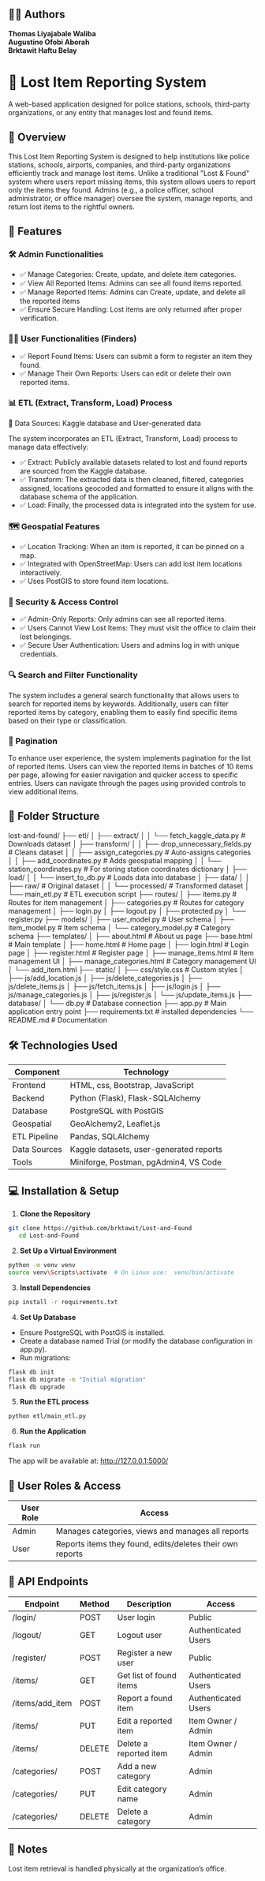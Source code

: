 ## 👨‍💻 Authors

**Thomas Liyajabale Waliba**  
**Augustine Ofobi Aborah**  
**Brktawit Haftu Belay**


# 📌 Lost Item Reporting System
A web-based application designed for police stations, schools, third-party organizations, or any entity that manages lost and found items.

## 📖 Overview
This Lost Item Reporting System is designed to help institutions like police stations, schools, airports, companies, and third-party organizations efficiently track and manage lost items. Unlike a traditional "Lost & Found" system where users report missing items, this system allows users to report only the items they found. Admins (e.g., a police officer, school administrator, or office manager) oversee the system, manage reports, and return lost items to the rightful owners.

## 🌟 Features

### 🛠️ Admin Functionalities
- ✅ Manage Categories: Create, update, and delete item categories.
- ✅ View All Reported Items: Admins can see all found items reported.
- ✅ Manage Reported Items: Admins can Create, update, and delete all the reported items
- ✅ Ensure Secure Handling: Lost items are only returned after proper verification.

### 🙋‍♂️ User Functionalities (Finders) 
- ✅ Report Found Items: Users can submit a form to register an item they found.
- ✅ Manage Their Own Reports: Users can edit or delete their own reported items.

### 📊 ETL (Extract, Transform, Load) Process
🔗 Data Sources: Kaggle database and User-generated data

The system incorporates an ETL (Extract, Transform, Load) process to manage data effectively:
- ✅ Extract: Publicly available datasets related to lost and found reports are sourced from the Kaggle database.
- ✅ Transform: The extracted data is then cleaned, filtered, categories assigned, locations geocoded and formatted to ensure it aligns with the database schema of the application.
- ✅ Load: Finally, the processed data is integrated into the system for use.

### 🗺️ Geospatial Features
- ✅ Location Tracking: When an item is reported, it can be pinned on a map.
- ✅ Integrated with OpenStreetMap: Users can add lost item locations interactively.
- ✅ Uses PostGIS to store found item locations.

### 🔐 Security & Access Control
- ✅ Admin-Only Reports: Only admins can see all reported items.
- ✅ Users Cannot View Lost Items: They must visit the office to claim their lost belongings.
- ✅ Secure User Authentication: Users and admins log in with unique credentials.

### 🔍 Search and Filter Functionality
The system includes a general search functionality that allows users to search for reported items by keywords. Additionally, users can filter reported items by category, enabling them to easily find specific items based on their type or classification.

### 📄 Pagination
To enhance user experience, the system implements pagination for the list of reported items. Users can view the reported items in batches of 10 items per page, allowing for easier navigation and quicker access to specific entries. Users can navigate through the pages using provided controls to view additional items.

## 📂 Folder Structure
lost-and-found/ ├── etl/ │ ├── extract/ │ │ └── fetch_kaggle_data.py # Downloads dataset │ ├── transform/ │ │ ├── drop_unnecessary_fields.py # Cleans dataset │ │ ├── assign_categories.py # Auto-assigns categories │ │ ├── add_coordinates.py # Adds geospatial mapping │ │ └── station_coordinates.py # For storing station coordinates dictionary │ ├── load/ │ │ └── insert_to_db.py # Loads data into database │ ├── data/ │ │ ├── raw/ # Original dataset │ │ └── processed/ # Transformed dataset │ └── main_etl.py # ETL execution script ├── routes/ │ ├── items.py # Routes for item management │ ├── categories.py # Routes for category management │ ├── login.py
│ ├── logout.py │ ├── protected.py
│ └── register.py
├── models/ │ ├── user_model.py # User schema │ ├── item_model.py # Item schema │ └── category_model.py # Category schema ├── templates/ │ ├── about.html # About us page ├── base.html # Main template │ ├── home.html # Home page │ ├── login.html # Login page │ ├── register.html # Register page │ ├── manage_items.html # Item management UI │ ├── manage_categories.html # Category management UI │ └── add_item.html
├── static/ │ ├── css/style.css # Custom styles │ ├── js/add_location.js │ ├── js/delete_categories.js │ ├── js/delete_items.js │ ├── js/fetch_items.js │ ├── js/login.js │ ├── js/manage_categories.js │ ├── js/register.js │ └── js/update_items.js ├── database/ │ └── db.py # Database connection ├── app.py # Main application entry point ├── requirements.txt # installed dependencies └── README.md # Documentation

## 🛠️ Technologies Used

| Component      | Technology                               |
|----------------|------------------------------------------|
| Frontend       | HTML, css, Bootstrap, JavaScript              |
| Backend        | Python (Flask), Flask-SQLAlchemy         |
| Database       | PostgreSQL with PostGIS                  |
| Geospatial     |GeoAlchemy2, Leaflet.js                   |
| ETL Pipeline   | Pandas, SQLAlchemy                       |
| Data Sources   | Kaggle datasets, user-generated reports  |
| Tools          | Miniforge, Postman, pgAdmin4, VS Code    |


## 💻 Installation & Setup

1. **Clone the Repository**
```bash
git clone https://github.com/brktawit/Lost-and-Found
   cd Lost-and-Found
```

2. **Set Up a Virtual Environment**
```bash
python -m venv venv
source venv\Scripts\activate  # On Linux use:  venv/bin/activate
```

3. **Install Dependencies**
```bash
pip install -r requirements.txt
```

4. **Set Up Database**
- Ensure PostgreSQL with PostGIS is installed.
- Create a database named Trial (or modify the database configuration in app.py).
- Run migrations:
```bash
flask db init
flask db migrate -m "Initial migration"
flask db upgrade
```

5. **Run the ETL process**
```bash
python etl/main_etl.py
```

6. **Run the Application**
```bash
flask run
```
The app will be available at: http://127.0.0.1:5000/

## 🔑 User Roles & Access

| User Role | Access                                                |
|-----------|------------------------------------------------------|
| Admin     | Manages categories, views and manages all reports |
| User      | Reports items they found, edits/deletes their own reports   |

## 🚀 API Endpoints

| Endpoint          | Method | Description                    | Access                      |
|-------------------|--------|--------------------------------|-----------------------------|
| /login/           | POST   | User login                    | Public                      |
| /logout/          | GET    | Logout user                   | Authenticated Users         |
| /register/        | POST   | Register a new user           | Public                      |
| /items/           | GET    | Get list of found items       | Authenticated Users         |
| /items/add_item   | POST   | Report a found item           | Authenticated Users         |
| /items/<id>      | PUT    | Edit a reported item          | Item Owner / Admin          |
| /items/<id>      | DELETE | Delete a reported item        | Item Owner / Admin          |
| /categories/      | POST   | Add a new category            | Admin                       |
| /categories/<id>  | PUT    | Edit category name            | Admin                       |
| /categories/<id>  | DELETE | Delete a category             | Admin                       |

## 📌 Notes
Lost item retrieval is handled physically at the organization’s office.










